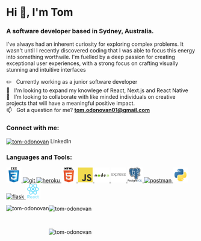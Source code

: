 <h1>Hi 👋, I'm Tom</h1>
<h3>A software developer based in Sydney, Australia.</h3>

<p>I've always had an inherent curiosity for exploring complex problems. It wasn't until I recently discovered coding that I was able to focus this energy into something worthwile. I'm fuelled by a deep passion for creating exceptional user experiences, with a strong focus on crafting visually stunning and intuitive interfaces</p>

✏️ &nbsp; Currently working as a junior software developer<br>
🌱 &nbsp; I'm looking to expand my knowlege of React, Next.js and React Native<br>
🤝 &nbsp; I’m looking to collaborate with like minded individuals on creative projects that will have a meaningful positive impact.<br>
📫 &nbsp; Got a question for me? **tom.odonovan01@gmail.com**<br>

<h3 align="left">Connect with me:</h3>
<p align="left">
<a href="https://linkedin.com/in/tom-odonovan" target="blank"><img align="center" src="https://raw.githubusercontent.com/rahuldkjain/github-profile-readme-generator/master/src/images/icons/Social/linked-in-alt.svg" alt="tom-odonovan" height="30" width="40" /></a> LinkedIn
</p>

<h3 align="left">Languages and Tools:</h3>
<p align="left"> <a href="https://www.w3schools.com/css/" target="_blank" rel="noreferrer"> <img src="https://raw.githubusercontent.com/devicons/devicon/master/icons/css3/css3-original-wordmark.svg" alt="css3" width="40" height="40"/> </a> <a href="https://git-scm.com/" target="_blank" rel="noreferrer"> <img src="https://www.vectorlogo.zone/logos/git-scm/git-scm-icon.svg" alt="git" width="40" height="40"/> </a> <a href="https://heroku.com" target="_blank" rel="noreferrer"> <img src="https://www.vectorlogo.zone/logos/heroku/heroku-icon.svg" alt="heroku" width="40" height="40"/> </a> <a href="https://www.w3.org/html/" target="_blank" rel="noreferrer"> <img src="https://raw.githubusercontent.com/devicons/devicon/master/icons/html5/html5-original-wordmark.svg" alt="html5" width="40" height="40"/> </a> <a href="https://developer.mozilla.org/en-US/docs/Web/JavaScript" target="_blank" rel="noreferrer"> <img src="https://raw.githubusercontent.com/devicons/devicon/master/icons/javascript/javascript-original.svg" alt="javascript" width="40" height="40"/> </a> <a href="https://nodejs.org" target="_blank" rel="noreferrer"> <img src="https://raw.githubusercontent.com/devicons/devicon/master/icons/nodejs/nodejs-original-wordmark.svg" alt="nodejs" width="40" height="40"/> </a> <a href="https://expressjs.com" target="_blank" rel="noreferrer"> <img src="https://raw.githubusercontent.com/devicons/devicon/master/icons/express/express-original-wordmark.svg" alt="express" width="40" height="40"/> </a> <a href="https://www.postgresql.org" target="_blank" rel="noreferrer"> <img src="https://raw.githubusercontent.com/devicons/devicon/master/icons/postgresql/postgresql-original-wordmark.svg" alt="postgresql" width="40" height="40"/> </a> <a href="https://postman.com" target="_blank" rel="noreferrer"> <img src="https://www.vectorlogo.zone/logos/getpostman/getpostman-icon.svg" alt="postman" width="40" height="40"/> </a> <a href="https://www.python.org" target="_blank" rel="noreferrer"> <img src="https://raw.githubusercontent.com/devicons/devicon/master/icons/python/python-original.svg" alt="python" width="40" height="40"/> </a> <a href="https://flask.palletsprojects.com/" target="_blank" rel="noreferrer"> <img src="https://www.vectorlogo.zone/logos/pocoo_flask/pocoo_flask-icon.svg" alt="flask" width="40" height="40"/> </a> <a href="https://reactjs.org/" target="_blank" rel="noreferrer"> <img src="https://raw.githubusercontent.com/devicons/devicon/master/icons/react/react-original-wordmark.svg" alt="react" width="40" height="40"/> </a> </p>

<p><img align="left" height="150" src="https://github-readme-stats.vercel.app/api/top-langs?username=tom-odonovan&show_icons=true&locale=en&layout=compact" alt="tom-odonovan" /></p>

<!-- <p>&nbsp;<img align="center" src="https://github-readme-stats.vercel.app/api?username=tom-odonovan&show_icons=true&locale=en" alt="tom-odonovan" /></p> -->

<p><img align="center" height="150" src="https://github-readme-streak-stats.herokuapp.com/?user=tom-odonovan&" alt="tom-odonovan" /></p><br>

<p align="left"> <img width="120" src="https://komarev.com/ghpvc/?username=tom-odonovan&label=Profile%20views&color=0e75b6&style=flat" alt="tom-odonovan" /> </p>
